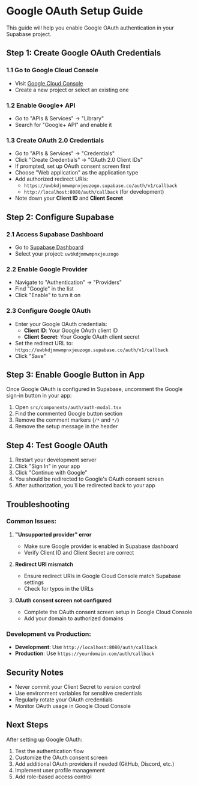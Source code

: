 # Google OAuth Setup Guide

This guide will help you enable Google OAuth authentication in your Supabase project.

## Step 1: Create Google OAuth Credentials

### 1.1 Go to Google Cloud Console
- Visit [Google Cloud Console](https://console.cloud.google.com/)
- Create a new project or select an existing one

### 1.2 Enable Google+ API
- Go to "APIs & Services" → "Library"
- Search for "Google+ API" and enable it

### 1.3 Create OAuth 2.0 Credentials
- Go to "APIs & Services" → "Credentials"
- Click "Create Credentials" → "OAuth 2.0 Client IDs"
- If prompted, set up OAuth consent screen first
- Choose "Web application" as the application type
- Add authorized redirect URIs:
  - `https://uwbkdjmmwmpnxjeuzogo.supabase.co/auth/v1/callback`
  - `http://localhost:8080/auth/callback` (for development)
- Note down your **Client ID** and **Client Secret**

## Step 2: Configure Supabase

### 2.1 Access Supabase Dashboard
- Go to [Supabase Dashboard](https://supabase.com/dashboard)
- Select your project: `uwbkdjmmwmpnxjeuzogo`

### 2.2 Enable Google Provider
- Navigate to "Authentication" → "Providers"
- Find "Google" in the list
- Click "Enable" to turn it on

### 2.3 Configure Google OAuth
- Enter your Google OAuth credentials:
  - **Client ID**: Your Google OAuth client ID
  - **Client Secret**: Your Google OAuth client secret
- Set the redirect URL to: `https://uwbkdjmmwmpnxjeuzogo.supabase.co/auth/v1/callback`
- Click "Save"

## Step 3: Enable Google Button in App

Once Google OAuth is configured in Supabase, uncomment the Google sign-in button in your app:

1. Open `src/components/auth/auth-modal.tsx`
2. Find the commented Google button section
3. Remove the comment markers (`/*` and `*/`)
4. Remove the setup message in the header

## Step 4: Test Google OAuth

1. Restart your development server
2. Click "Sign In" in your app
3. Click "Continue with Google"
4. You should be redirected to Google's OAuth consent screen
5. After authorization, you'll be redirected back to your app

## Troubleshooting

### Common Issues:

1. **"Unsupported provider" error**
   - Make sure Google provider is enabled in Supabase dashboard
   - Verify Client ID and Client Secret are correct

2. **Redirect URI mismatch**
   - Ensure redirect URIs in Google Cloud Console match Supabase settings
   - Check for typos in the URLs

3. **OAuth consent screen not configured**
   - Complete the OAuth consent screen setup in Google Cloud Console
   - Add your domain to authorized domains

### Development vs Production:

- **Development**: Use `http://localhost:8080/auth/callback`
- **Production**: Use `https://yourdomain.com/auth/callback`

## Security Notes

- Never commit your Client Secret to version control
- Use environment variables for sensitive credentials
- Regularly rotate your OAuth credentials
- Monitor OAuth usage in Google Cloud Console

## Next Steps

After setting up Google OAuth:

1. Test the authentication flow
2. Customize the OAuth consent screen
3. Add additional OAuth providers if needed (GitHub, Discord, etc.)
4. Implement user profile management
5. Add role-based access control
